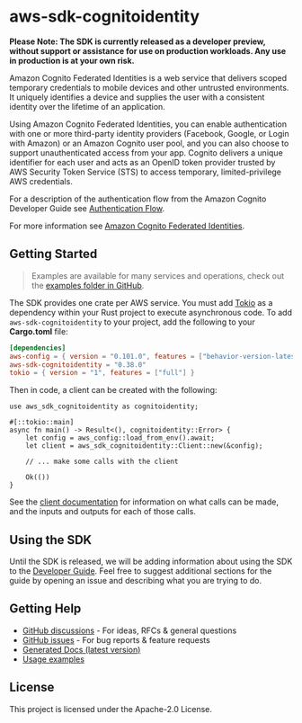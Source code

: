 # aws-sdk-cognitoidentity

**Please Note: The SDK is currently released as a developer preview, without support or assistance for use
on production workloads. Any use in production is at your own risk.**

Amazon Cognito Federated Identities is a web service that delivers scoped temporary credentials to mobile devices and other untrusted environments. It uniquely identifies a device and supplies the user with a consistent identity over the lifetime of an application.

Using Amazon Cognito Federated Identities, you can enable authentication with one or more third-party identity providers (Facebook, Google, or Login with Amazon) or an Amazon Cognito user pool, and you can also choose to support unauthenticated access from your app. Cognito delivers a unique identifier for each user and acts as an OpenID token provider trusted by AWS Security Token Service (STS) to access temporary, limited-privilege AWS credentials.

For a description of the authentication flow from the Amazon Cognito Developer Guide see [Authentication Flow](https://docs.aws.amazon.com/cognito/latest/developerguide/authentication-flow.html).

For more information see [Amazon Cognito Federated Identities](https://docs.aws.amazon.com/cognito/latest/developerguide/cognito-identity.html).

## Getting Started

> Examples are available for many services and operations, check out the
> [examples folder in GitHub](https://github.com/awslabs/aws-sdk-rust/tree/main/examples).

The SDK provides one crate per AWS service. You must add [Tokio](https://crates.io/crates/tokio)
as a dependency within your Rust project to execute asynchronous code. To add `aws-sdk-cognitoidentity` to
your project, add the following to your **Cargo.toml** file:

```toml
[dependencies]
aws-config = { version = "0.101.0", features = ["behavior-version-latest"] }
aws-sdk-cognitoidentity = "0.38.0"
tokio = { version = "1", features = ["full"] }
```

Then in code, a client can be created with the following:

```rust,no_run
use aws_sdk_cognitoidentity as cognitoidentity;

#[::tokio::main]
async fn main() -> Result<(), cognitoidentity::Error> {
    let config = aws_config::load_from_env().await;
    let client = aws_sdk_cognitoidentity::Client::new(&config);

    // ... make some calls with the client

    Ok(())
}
```

See the [client documentation](https://docs.rs/aws-sdk-cognitoidentity/latest/aws_sdk_cognitoidentity/client/struct.Client.html)
for information on what calls can be made, and the inputs and outputs for each of those calls.

## Using the SDK

Until the SDK is released, we will be adding information about using the SDK to the
[Developer Guide](https://docs.aws.amazon.com/sdk-for-rust/latest/dg/welcome.html). Feel free to suggest
additional sections for the guide by opening an issue and describing what you are trying to do.

## Getting Help

* [GitHub discussions](https://github.com/awslabs/aws-sdk-rust/discussions) - For ideas, RFCs & general questions
* [GitHub issues](https://github.com/awslabs/aws-sdk-rust/issues/new/choose) - For bug reports & feature requests
* [Generated Docs (latest version)](https://awslabs.github.io/aws-sdk-rust/)
* [Usage examples](https://github.com/awslabs/aws-sdk-rust/tree/main/examples)

## License

This project is licensed under the Apache-2.0 License.

